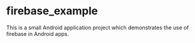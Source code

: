 # firebase_example
This is a small Android application project which demonstrates the use of firebase in Android apps.
